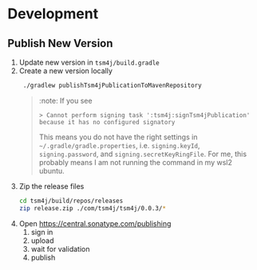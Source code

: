 # Development

## Publish New Version

1. Update new version in `tsm4j/build.gradle`
2. Create a new version locally
   ```bash
    ./gradlew publishTsm4jPublicationToMavenRepository
   ```
   > :note: If you see
   > ```
   > > Cannot perform signing task ':tsm4j:signTsm4jPublication' because it has no configured signatory
   > ```
   > This means you do not have the right settings in  `~/.gradle/gradle.properties`, i.e. `signing.keyId`, `signing.password`, and `signing.secretKeyRingFile`.
   > For me, this probably means I am not running the command in my wsl2 ubuntu.
3. Zip the release files
   ```bash
   cd tsm4j/build/repos/releases
   zip release.zip ./com/tsm4j/tsm4j/0.0.3/*
   ```
4. Open https://central.sonatype.com/publishing
   1. sign in
   2. upload
   3. wait for validation
   4. publish
